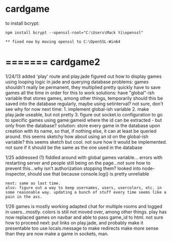 
cardgame
========

to install bcrypt:

	npm install bcrypt --openssl-root="C:\Users\Mack Yi\openssl"

	** fixed now by moving openssl to C:\OpenSSL-Win64
=======
cardgame2
=========

1/24/13
	added 'play' route and play.jade
	figured out how to display games using looping logic in jade and querying database
		problems: 
			games shouldn't really be permanent, they multiplied pretty quickly
			have to save games all the time in order for this to work
		solutions:
			have "global"-ish variable that stores games, among other things, temporarily
			should this be saved into the database regularly, maybe using setinterval? not sure, don't see why for now
	next time:
		1. implement global-ish variable
		2. make play.jade useable, but not pretty
		3. figure out socket.io configuration to go to specific games using game:gameid where the id can be extracted - but only from the database? 
			solution:
				store every game in the database upon creation with its name, so that, if nothing else, it can at least be queried around. 
				this seems sketchy
				how about using an id on the global-ish variable? this seems sketch but cool. not sure how it would be implemented. not sure if it should be the same as the one used in the database

1/25
	addressed (1)
	fiddled around with global games variable...
	errors with restarting server and people still being on the page...not sure how to prevent this...why isn't authorization stopping them?
	looked into node-inspector, should use that because console.log() is pretty unreliable

	next: same as last time. 
	also: figure out a way to keep usernames, users, usercolors, etc. in some reasonable way. updating a bunch of stuff every time seems like a pain in the ass.

1/26
	games is mostly working
	adapted chat for multiple rooms and logged in users...mostly. colors is still not moved over, among other things.
	play has now replaced games on navbar and able to pass game_id to html. not sure how to proceed
	next: 
		put links on play.jade, and probably make it presentable too
		use locals.message to make redirects make more sense than they are now
		make a game in sockets, man.
